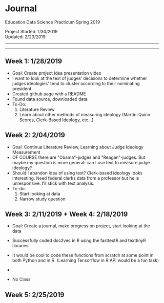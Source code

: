 # Journal 

Education Data Science Practicum Spring 2019

Project Started: 1/30/2019  
Updated: 2/23/2019

***


***
## Week 1: 1/28/2019

- Goal: Create project idea presentation video
- I want to look at the text of judges' decisions to determine whether judges ideologies' tend to cluster according to their nominating president
- Created github page with a README
- Found data source, downloaded data
- To-Do:
    1. Literature Review
    2. Learn about other methods of measuring ideology (Martin-Quinn Scores, Clerk-Based Ideology, etc...)

## Week 2: 2/04/2019

- Goal: Continue Literature Review, Learning about Judge Ideology Measurement
- OF COURSE there are "Obama"-judges and "Reagan"-judges. But maybe my question is more general: can I use text to measure judge ideology?
- Should I abandon idea of using text? Clerk-based ideology looks interesting. Need federal clerks data from a professor but he is unresponsive. I'll stick with text analysis.
- To-do:
    1. Start looking at data
    2. Narrow study question

## Week 3: 2/11/2019 + Week 4: 2/18/2019

- Goal: Create a journal, make progress on project, start looking at the data
- Successfully coded doc2vec in R using the fasttextR and texttinyR libraries
- It would be cool to code these functions from scratch at some point in both Python and in R. (Learning Tensorflow in R API would be a fun task) 
- 

- No Class

## Week 5: 2/25/2019
